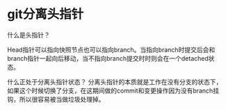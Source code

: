 # git分离头指针

什么是头指针？

Head指针可以指向快照节点也可以指向branch。当指向branch时提交后会和branch指针一起向后移动，当不指向branch提交时时则会在一个detached状态。

什么正处于分离头指针状态？ 分离头指针的本质就是工作在没有分支的状态下，如果这个时候切换了分支，在这期间做的commit和变更操作因为没有branch挂钩，所以很容易被当做垃圾处理掉。

